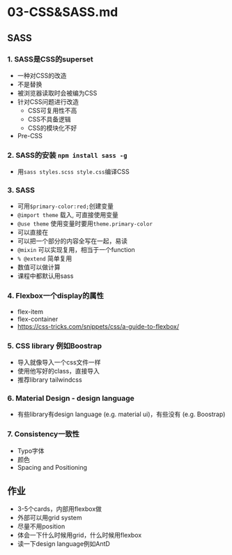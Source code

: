 # 03-CSS&SASS.md

## SASS

### 1. SASS是CSS的superset
- 一种对CSS的改造
- 不是替换
- 被浏览器读取时会被编为CSS
- 针对CSS问题进行改造
    - CSS可复用性不高
    - CSS不具备逻辑
    - CSS的模块化不好
- Pre-CSS

### 2. SASS的安装 `npm install sass -g`
- 用`sass styles.scss style.css`编译CSS

### 3. SASS
- 可用`$primary-color:red;`创建变量
- `@import theme` 载入, 可直接使用变量
- `@use theme` 使用变量时要用`theme.primary-color`
- 可以直接在
- 可以把一个部分的内容全写在一起，易读
- `@mixin` 可以实现复用，相当于一个function
- `% @extend` 简单复用
- 数值可以做计算
- 课程中都默认用sass

### 4. Flexbox一个display的属性
- flex-item
- flex-container
- https://css-tricks.com/snippets/css/a-guide-to-flexbox/

### 5. CSS library 例如Boostrap
- 导入就像导入一个css文件一样
- 使用他写好的class，直接导入
- 推荐library tailwindcss

### 6. Material Design - design language
- 有些library有design language (e.g. material ui)，有些没有 (e.g. Boostrap)

### 7. Consistency一致性
- Typo字体
- 颜色
- Spacing and Positioning


## 作业
- 3-5个cards，内部用flexbox做
- 外部可以用grid system
- 尽量不用position
- 体会一下什么时候用grid，什么时候用flexbox
- 读一下design language例如AntD